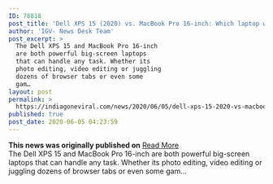 ```yaml
---
ID: 78818
post_title: 'Dell XPS 15 (2020) vs. MacBook Pro 16-inch: Which laptop wins?'
author: 'IGV- News Desk Team'
post_excerpt: >
  The Dell XPS 15 and MacBook Pro 16-inch
  are both powerful big-screen laptops
  that can handle any task. Whether its
  photo editing, video editing or juggling
  dozens of browser tabs or even some
  gam…
layout: post
permalink: >
  https://indiagoneviral.com/news/2020/06/05/dell-xps-15-2020-vs-macbook-pro-16-inch-which-laptop-wins/78818/india-gone-viral/
published: true
post_date: 2020-06-05 04:23:59
---
```

<b>This news was originally published on</b> <a href="https://www.tomsguide.com/news/dell-xps-15-2020-vs-macbook-pro-16-inch-which-laptop-wins" class="button purchase" rel="nofollow noopener noreferrer" target="_blank">Read More</a> <br/>The Dell XPS 15
 and MacBook Pro 16-inch
 are both powerful big-screen laptops that can handle any task. Whether its photo editing, video editing or juggling dozens of browser tabs or even some gam…